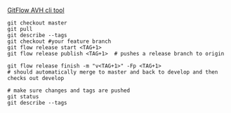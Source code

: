 [GitFlow AVH cli tool](https://github.com/petervanderdoes/gitflow-avh)

    git checkout master
    git pull
    git describe --tags
    git checkout #your feature branch
    git flow release start <TAG+1>
    git flow release publish <TAG+1>  # pushes a release branch to origin

    git flow release finish -m "v<TAG+1>" -Fp <TAG+1>
    # should automatically merge to master and back to develop and then checks out develop

    # make sure changes and tags are pushed
    git status
    git describe --tags